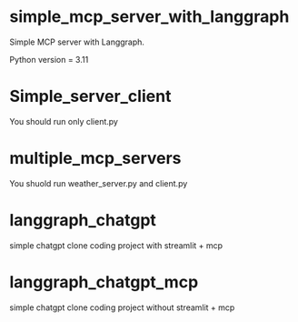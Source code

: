 # simple_mcp_server_with_langgraph
Simple MCP server with Langgraph. 

Python version = 3.11

# Simple_server_client
You should run only client.py


# multiple_mcp_servers
You shuold run weather_server.py and client.py

# langgraph_chatgpt
simple chatgpt clone coding project with streamlit + mcp

# langgraph_chatgpt_mcp
simple chatgpt clone coding project without streamlit + mcp